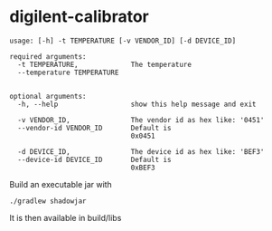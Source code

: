 # digilent-calibrator

```
usage: [-h] -t TEMPERATURE [-v VENDOR_ID] [-d DEVICE_ID]

required arguments:
  -t TEMPERATURE,             The temperature
  --temperature TEMPERATURE


optional arguments:
  -h, --help                  show this help message and exit

  -v VENDOR_ID,               The vendor id as hex like: '0451'
  --vendor-id VENDOR_ID       Default is
                              0x0451

  -d DEVICE_ID,               The device id as hex like: 'BEF3'
  --device-id DEVICE_ID       Default is
                              0xBEF3

```

Build an executable jar with
```
./gradlew shadowjar
```
It is then available in build/libs
